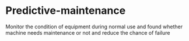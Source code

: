 # Predictive-maintenance
Monitor the condition of equipment during normal use and found whether machine needs maintenance or not and reduce the chance of failure
